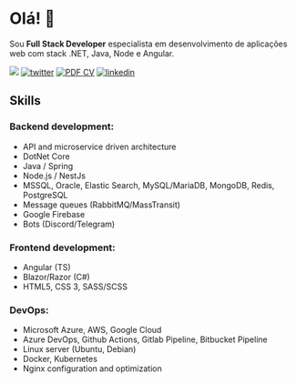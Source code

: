# Olá! 👋
Sou **Full Stack Developer** especialista em desenvolvimento de aplicações web com stack .NET, Java, Node e Angular.   

[![](https://img.shields.io/badge/github-000000?style=for-the-badge&logo=github&logoColor=white)](https://twitter.com/arthurwdev)
[![twitter](https://img.shields.io/badge/X-000000?style=for-the-badge&logo=x&logoColor=white)](https://twitter.com/arthurwdev)
[![PDF CV](https://img.shields.io/badge/Download%20AS%20pdf-EF3939?style=for-the-badge&logo=adobeacrobatreader&logoColor=white&color=black&labelColor=ec1c24)](https://github.com/arthurwdev/arthurwdev/blob/c2b3fb2cbf785810b4e3813e60ff54fb4c5dae83/resume-arthur-oliveira-pt-br.pdf)
[![linkedin](https://img.shields.io/badge/linkedin-0A66C2?style=for-the-badge&logo=linkedin&logoColor=white)](https://www.linkedin.com/in/arthurwdev)

## Skills
### Backend development:
* API and microservice driven architecture
* DotNet Core
* Java / Spring
* Node.js / NestJs
* MSSQL, Oracle, Elastic Search, MySQL/MariaDB, MongoDB, Redis, PostgreSQL
* Message queues (RabbitMQ/MassTransit)
* Google Firebase
* Bots (Discord/Telegram)

### Frontend development:
* Angular (TS)
* Blazor/Razor (C#)
* HTML5, CSS 3, SASS/SCSS

### DevOps:
* Microsoft Azure, AWS, Google Cloud
* Azure DevOps, Github Actions, Gitlab Pipeline, Bitbucket Pipeline
* Linux server (Ubuntu, Debian)
* Docker, Kubernetes
* Nginx configuration and optimization
